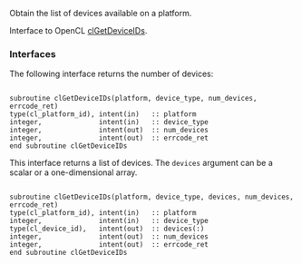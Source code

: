 Obtain the list of devices available on a platform.

Interface to OpenCL [clGetDeviceIDs](http://www.khronos.org/registry/cl/sdk/1.1/docs/man/xhtml/clGetDeviceIDs.html).

### Interfaces ###

The following interface returns the number of devices:

```Fortran

subroutine clGetDeviceIDs(platform, device_type, num_devices, errcode_ret)
type(cl_platform_id), intent(in)   :: platform
integer,              intent(in)   :: device_type
integer,              intent(out)  :: num_devices
integer,              intent(out)  :: errcode_ret
end subroutine clGetDeviceIDs
```

This interface returns a list of devices. The `devices` argument can be a scalar or a one-dimensional array.

```Fortran

subroutine clGetDeviceIDs(platform, device_type, devices, num_devices, errcode_ret)
type(cl_platform_id), intent(in)   :: platform
integer,              intent(in)   :: device_type
type(cl_device_id),   intent(out)  :: devices(:)
integer,              intent(out)  :: num_devices
integer,              intent(out)  :: errcode_ret
end subroutine clGetDeviceIDs
```